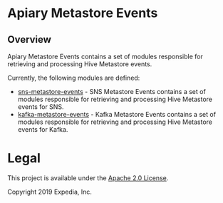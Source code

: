 # Apiary Metastore Events

## Overview
Apiary Metastore Events contains a set of modules responsible for retrieving and processing Hive Metastore events.

Currently, the following modules are defined:
 - [sns-metastore-events](sns-metastore-events) - SNS Metastore Events contains a set of modules responsible for retrieving and processing Hive Metastore events for SNS.
 - [kafka-metastore-events](kafka-metastore-events) - Kafka Metastore Events contains a set of modules responsible for retrieving and processing Hive Metastore events for Kafka.

# Legal
This project is available under the [Apache 2.0 License](http://www.apache.org/licenses/LICENSE-2.0.html).

Copyright 2019 Expedia, Inc.
